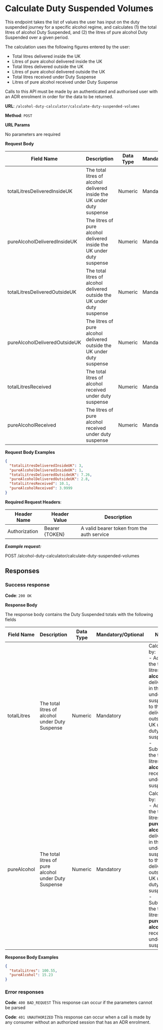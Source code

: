 # Calculate Duty Suspended Volumes

This endpoint takes the list of values the user has input on the duty suspended journey for a specific alcohol
regime, and calculates (1) the total litres of alcohol Duty Suspended, and (2) the litres of pure alcohol Duty Suspended
over a given period.

The calculation uses the following figures entered by the user:

- Total litres delivered inside the UK
- Litres of pure alcohol delivered inside the UK
- Total litres delivered outside the UK
- Litres of pure alcohol delivered outside the UK
- Total litres received under Duty Suspense
- Litres of pure alcohol received under Duty Suspense

Calls to this API must be made by an authenticated and authorised user with an ADR enrolment in order for the data to be
returned.

**URL**: `/alcohol-duty-calculator/calculate-duty-suspended-volumes`

**Method**: `POST`

**URL Params**

No parameters are required

**Request Body**

| Field Name                    | Description                                                              | Data Type | Mandatory/Optional | Notes |
|-------------------------------|--------------------------------------------------------------------------|-----------|--------------------|-------|
| totalLitresDeliveredInsideUK  | The total litres of alcohol delivered inside the UK under duty suspense  | Numeric   | Mandatory          |       |
| pureAlcoholDeliveredInsideUK  | The litres of pure alcohol delivered inside the UK under duty suspense   | Numeric   | Mandatory          |       |
| totalLitresDeliveredOutsideUK | The total litres of alcohol delivered outside the UK under duty suspense | Numeric   | Mandatory          |       |
| pureAlcoholDeliveredOutsideUK | The litres of pure alcohol delivered outside the UK under duty suspense  | Numeric   | Mandatory          |       |
| totalLitresReceived           | The total litres of alcohol received under duty suspense                 | Numeric   | Mandatory          |       |
| pureAlcoholReceived           | The litres of pure alcohol received under duty suspense                  | Numeric   | Mandatory          |       |

**Request Body Examples**

```json
{
  "totalLitresDeliveredInsideUK": 3,
  "pureAlcoholDeliveredInsideUK": 1,
  "totalLitresDeliveredOutsideUK": 7.26,
  "pureAlcoholDeliveredOutsideUK": 2.8,
  "totalLitresReceived": 10.1,
  "pureAlcoholReceived": 3.9999
}
```

**Required Request Headers**:

| Header Name   | Header Value   | Description                                |
|---------------|----------------|--------------------------------------------|
| Authorization | Bearer {TOKEN} | A valid bearer token from the auth service |

***Example request:***

POST /alcohol-duty-calculator/calculate-duty-suspended-volumes

## Responses

### Success response

**Code**: `200 OK`

**Response Body**

The response body contains the Duty Suspended totals with the following fields

| Field Name  | Description                                          | Data Type | Mandatory/Optional | Notes                                                                                                                                                                                                                                                     |
|-------------|------------------------------------------------------|-----------|--------------------|-----------------------------------------------------------------------------------------------------------------------------------------------------------------------------------------------------------------------------------------------------------|
| totalLitres | The total litres of alcohol under Duty Suspense      | Numeric   | Mandatory          | Calculated by: <br/> - Adding the total litres of **alcohol** delivered in the UK under duty suspense to the total delivered outside the UK under duty suspense<br/> - Subtracting the total litres of **alcohol** received under duty suspense           |
| pureAlcohol | The total litres of pure alcohol under Duty Suspense | Numeric   | Mandatory          | Calculated by: <br/> - Adding the total litres of **pure alcohol** delivered in the UK under duty suspense to the total delivered outside the UK under duty suspense<br/> - Subtracting the total litres of **pure alcohol** received under duty suspense |

**Response Body Examples**

```json
{
  "totalLitres": 100.55,
  "pureAlcohol": 15.23
}
```

### Error responses

**Code**: `400 BAD_REQUEST`
This response can occur if the parameters cannot be parsed

**Code**: `401 UNAUTHORIZED`
This response can occur when a call is made by any consumer without an authorized session that has an ADR enrolment.